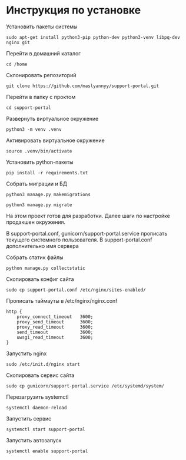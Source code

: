 # Инструкция по установке

Установить пакеты системы

	sudo apt-get install python3-pip python-dev python3-venv libpq-dev nginx git

Перейти в домашний каталог

	cd /home

Склонировать репозиторий

	git clone https://github.com/maslyannyy/support-portal.git

Перейти в папку с проктом

	cd support-portal

Развернуть виртуальное окружение

	python3 -m venv .venv

Активировать виртуальное окружение

	source .venv/bin/activate

Установить python-пакеты

	pip install -r requirements.txt
	
Собрать миграции и БД

    python3 manage.py makemigrations

    python3 manage.py migrate
	
На этом проект готов для разработки.
Далее шаги по настройке продакшен окружения.

В support-portal.conf, gunicorn/support-portal.service прописать текущего системного пользователя. В support-portal.conf дополнительно имя сервера

Собрать статик файлы

    python manage.py collectstatic

Скопировать конфиг сайта

	sudo cp support-portal.conf /etc/nginx/sites-enabled/

Прописать таймауты в /etc/nginx/nginx.conf

	http {
		proxy_connect_timeout   3600;
		proxy_send_timeout      3600;
		proxy_read_timeout      3600;
		send_timeout            3600;
		uwsgi_read_timeout      3600;
	}

Запустить nginx

	sudo /etc/init.d/nginx start 

Скопировать сервис сайта

	sudo cp gunicorn/support-portal.service /etc/systemd/system/

Перезагрузить systemctl

	systemctl daemon-reload

Запустить сервис

	systemctl start support-portal
	
Запустить автозапуск
    
    systemctl enable support-portal
